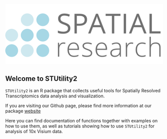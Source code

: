 <img src="man/figures/logo.png" alt="drawing" width="500"/>

## Welcome to STUtility2 

`STUtility2` is an R package that collects useful tools for Spatially Resolved Transcriptomics data analysis and visualization. 

If you are visiting our Github page, please find more information at our package [website](https://ludvigla.github.io/STUtility2/)

Here you can find documentation of functions together with examples on how to use them, as well as tutorials showing how to use 
`STUtility2` for analysis of 10x Visium data.
